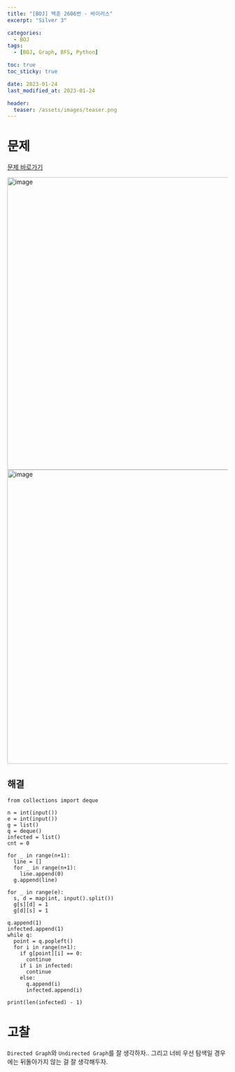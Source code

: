 ```yaml
---
title: "[BOJ] 백준 2606번 - 바이러스"
excerpt: "Silver 3"

categories:
  - BOJ
tags:
  - [BOJ, Graph, BFS, Python]

toc: true
toc_sticky: true

date: 2023-01-24
last_modified_at: 2023-01-24

header:
  teaser: /assets/images/teaser.png
---
```


# 문제

[문제 바로가기](https://www.acmicpc.net/problem/2606)

<img width="669" alt="image" src="https://user-images.githubusercontent.com/121740394/214285352-bb229a5c-b184-4553-884f-56a781a4809f.png">

<img width="673" alt="image" src="https://user-images.githubusercontent.com/121740394/214285473-f247396e-b332-4aba-bb40-b4627e8ab8aa.png">

## 해결

```
from collections import deque

n = int(input())
e = int(input())
g = list()
q = deque()
infected = list()
cnt = 0

for _ in range(n+1):
  line = []
  for _ in range(n+1):
    line.append(0)
  g.append(line)

for _ in range(e):
  s, d = map(int, input().split())
  g[s][d] = 1
  g[d][s] = 1

q.append(1)
infected.append(1)
while q:
  point = q.popleft()
  for i in range(n+1):
    if g[point][i] == 0:
      continue
    if i in infected:
      continue
    else:
      q.append(i)
      infected.append(i)
      
print(len(infected) - 1)
```

# 고찰

`Directed Graph`와 `Undirected Graph`를 잘 생각하자.. 그리고 너비 우선 탐색일 경우에는 뒤돌아가지 않는 걸 잘 생각해두자.